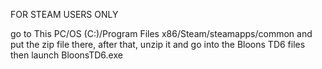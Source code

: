 FOR STEAM USERS ONLY

go to This PC/OS (C:)/Program Files x86/Steam/steamapps/common and put the zip file there, after that, unzip it and go into the Bloons TD6 files then launch BloonsTD6.exe
